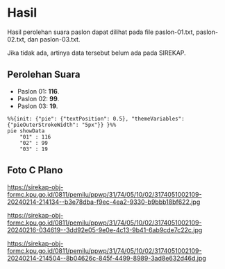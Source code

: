 # Hasil

Hasil perolehan suara paslon dapat dilihat pada file paslon-01.txt, paslon-02.txt, dan paslon-03.txt.

Jika tidak ada, artinya data tersebut belum ada pada SIREKAP.

## Perolehan Suara

 * Paslon 01: **116**.
 * Paslon 02: **99**.
 * Paslon 03: **19**.

```mermaid
%%{init: {"pie": {"textPosition": 0.5}, "themeVariables": {"pieOuterStrokeWidth": "5px"}} }%%
pie showData
    "01" : 116
    "02" : 99
    "03" : 19
```
## Foto C Plano

https://sirekap-obj-formc.kpu.go.id/0811/pemilu/ppwp/31/74/05/10/02/3174051002109-20240214-214134--b3e78dba-f9ec-4ea2-9330-b9bbb18bf622.jpg

https://sirekap-obj-formc.kpu.go.id/0811/pemilu/ppwp/31/74/05/10/02/3174051002109-20240216-034619--3dd92e05-9e0e-4c13-9b41-6ab9cde7c22c.jpg

https://sirekap-obj-formc.kpu.go.id/0811/pemilu/ppwp/31/74/05/10/02/3174051002109-20240214-214504--8b04626c-845f-4499-8989-3ad8e632d46d.jpg
